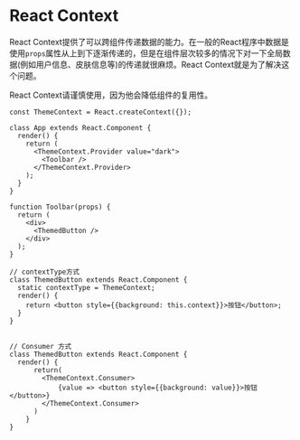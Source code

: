 # React Context

React Context提供了可以跨组件传递数据的能力。在一般的React程序中数据是使用`props`属性从上到下逐渐传递的，但是在组件层次较多的情况下对一下全局数据(例如用户信息、皮肤信息等)的传递就很麻烦。React Context就是为了解决这个问题。

React Context请谨慎使用，因为他会降低组件的复用性。

``` JSX
const ThemeContext = React.createContext({});

class App extends React.Component {
  render() {
    return (
      <ThemeContext.Provider value="dark">
        <Toolbar />
      </ThemeContext.Provider>
    );
  }
}

function Toolbar(props) {
  return (
    <div>
      <ThemedButton />
    </div>
  );
}

// contextType方式
class ThemedButton extends React.Component {
  static contextType = ThemeContext;
  render() {
    return <button style={{background: this.context}}>按钮</button>;
  }
}


// Consumer 方式
class ThemedButton extends React.Component {
  render() {
      return(
        <ThemeContext.Consumer>
            {value => <button style={{background: value}}>按钮</button>}
        </ThemeContext.Consumer>
      )
    }
}
```
